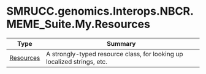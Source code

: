 ﻿
# SMRUCC.genomics.Interops.NBCR.MEME_Suite.My.Resources

|Type|Summary|
|----|-------|
|[Resources](./Resources.md)|A strongly-typed resource class, for looking up localized strings, etc.|

